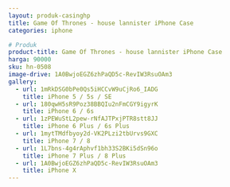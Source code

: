 ```yaml
---
layout: produk-casinghp
title: Game Of Thrones - house lannister iPhone Case
categories: iphone

# Produk
product-title: Game Of Thrones - house lannister iPhone Case
harga: 90000
sku: hn-0508
image-drive: 1A0BwjoEGZ6zhPaQD5c-RevIW3RsuOAm3
gallery:
  - url: 1mRkDSG0bPe0Qs5iHCCvW9uCjRo6_IADG
    title: iPhone 5 / 5s / SE
  - url: 180qwH5sR9Poz38BBQIu2nFmCGY9igyrK
    title: iPhone 6 / 6s
  - url: 1zPEWuStL2pew-rNfAJTPxjPTR8stt8JJ
    title: iPhone 6 Plus / 6s Plus
  - url: 1mytTMdfbyoy2d-VK2PLzi2tbUrvs9GXC
    title: iPhone 7 / 8
  - url: 1L7bns-4g4rAphvf1bh33S2BKi5dSn96o
    title: iPhone 7 Plus / 8 Plus
  - url: 1A0BwjoEGZ6zhPaQD5c-RevIW3RsuOAm3
    title: iPhone X
---
```


